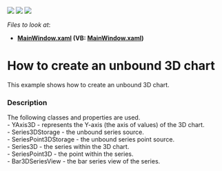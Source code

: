 <!-- default badges list -->
![](https://img.shields.io/endpoint?url=https://codecentral.devexpress.com/api/v1/VersionRange/128569530/22.2.2%2B)
[![](https://img.shields.io/badge/Open_in_DevExpress_Support_Center-FF7200?style=flat-square&logo=DevExpress&logoColor=white)](https://supportcenter.devexpress.com/ticket/details/T454663)
[![](https://img.shields.io/badge/📖_How_to_use_DevExpress_Examples-e9f6fc?style=flat-square)](https://docs.devexpress.com/GeneralInformation/403183)
<!-- default badges end -->
<!-- default file list -->
*Files to look at*:

* **[MainWindow.xaml](./CS/Chart3DSample/MainWindow.xaml) (VB: [MainWindow.xaml](./VB/Chart3DSample/MainWindow.xaml))**
<!-- default file list end -->
# How to create an unbound 3D chart


<p>This example shows how to create an unbound 3D chart.</p>


<h3>Description</h3>

<p>The following classes and properties are used.<br>- YAxis3D - represents the Y-axis (the axis of values) of the 3D chart.<br>- Series3DStorage - the unbound series source.<br>- SeriesPoint3DStorage - the unbound series point source.<br>- Series3D - the series within the 3D chart.<br>- SeriesPoint3D - the point within the series.<br>- Bar3DSeriesView - the bar series view of the series.</p>

<br/>


